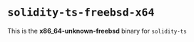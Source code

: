 <!-- cSpell:disable -->

# `solidity-ts-freebsd-x64`

This is the **x86_64-unknown-freebsd** binary for `solidity-ts`
